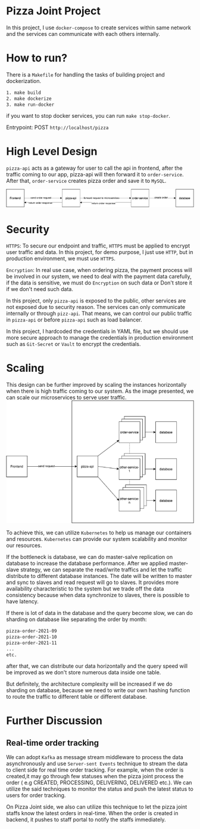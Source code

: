 # Pizza Joint Project

In this project, I use `docker-compose` to create services within same network and the services can communicate with each others internally.

# How to run?

There is a `Makefile` for handling the tasks of building project and dockerization.

```
1. make build
2. make dockerize
3. make run-docker
```

if you want to stop docker services, you can run `make stop-docker`.

Entrypoint: POST `http://localhost/pizza`

# High Level Design

`pizza-api` acts as a gateway for user to call the api in frontend, after the traffic coming to our app, pizza-api will then forward it to `order-service`. After that, `order-service` creates pizza order and save it to `MySQL`.

![flow-chart](arch/flow.png)

# Security

`HTTPS`: To secure our endpoint and traffic, `HTTPS` must be applied to encrypt user traffic and data. In this project, for demo purpose, I just use `HTTP`, but in production environment, we must use `HTTPS`.

`Encryption`: In real use case, when ordering pizza, the payment process will be involved in our system, we need to deal with the payment data carefully, if the data is sensitive, we must do `Encryption` on such data or Don't store it if we don't need such data.

In this project, only `pizza-api` is exposed to the public, other services are not exposed due to security reason. The services can only communicate internally or through `pizz-api`. That means, we can control our public traffic in `pizza-api` or before `pizza-api` such as load balancer.

In this project, I hardcoded the credentials in YAML file, but we should use more secure approach to manage the credentials in production environment such as `Git-Secret` or `Vault` to encrypt the credentials.
# Scaling

This design can be further improved by scaling the instances horizontally when there is high traffic coming to our system. As the image presented, we can scale our microservices to serve user traffic.
![replicate-instances](arch/replicate.png)

To achieve this, we can utilize `Kubernetes` to help us manage our containers and resources.
`Kubernetes` can provide our system scalability and monitor our resources.

If the bottleneck is database, we can do master-salve replication on database to increase the database performance. After we applied master-slave strategy, we can separate the read/write traffics and let the traffic distribute to different database instances. The date will be written to master and
sync to slaves and read request will go to slaves. It provides more availability characteristic to the system but we trade off the data consistency because when data synchronize to slaves, there is possible to have latency.

If there is lot of data in the database and the query become slow, we can do sharding on database like separating the order by month:

```
pizza-order-2021-09
pizza-order-2021-10
pizza-order-2021-11
...
etc.
```

after that, we can distribute our data horizontally and the query speed will be improved as we don't store numerous data inside one table.

But definitely, the architecture complexity will be increased if we do sharding on database, because we need to write our own hashing function to route the traffic to different table or different database.

# Further Discussion

## Real-time order tracking

We can adopt `Kafka` as message stream middleware to process the data asynchronously and use `Server-sent Events` technique to stream the data to client side for real time order tracking. For example, when the order is created,it may go through few statuses when the pizza joint process the order (
e.g CREATED, PROCESSING, DELIVERING, DELIVERED etc.). We can utilize the said techniques to monitor the status and push the latest status to users for order tracking.

On Pizza Joint side, we also can utilize this technique to let the pizza joint staffs know the latest orders in real-time. When the order is created in backend, it pushes to staff portal to notify the staffs immediately. 

